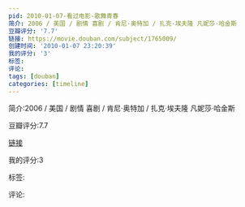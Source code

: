 ```yaml
---
pid: 2010-01-07-看过电影-歌舞青春
简介: 2006 / 美国 / 剧情 喜剧 / 肯尼·奥特加 / 扎克·埃夫隆 凡妮莎·哈金斯
豆瓣评分: '7.7'
链接: https://movie.douban.com/subject/1765009/
创建时间: '2010-01-07 23:20:39'
我的评分: '3'
标签:
评论:
tags: [douban]
categories: [timeline]
---
```

简介:2006 / 美国 / 剧情 喜剧 / 肯尼·奥特加 / 扎克·埃夫隆 凡妮莎·哈金斯

豆瓣评分:7.7

[链接](https://movie.douban.com/subject/1765009/)

我的评分:3

标签:

评论:

